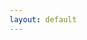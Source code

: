 ```yaml
---
layout: default
---
```

<ul id="cate" class="list-unstyled">
</ul>
<script src="/js/purl.js">
</script>
<script type="text/javascript">
var dataStr = '{ {% for cat in site.categories %}{% if cat[0] != site.categories.first[0] %},{% endif %}"{{ cat[0] }}":[{% for post in cat[1] %}{% if post != cat[1].first %},{% endif %}{"url":"{{post.url}}", "title":"{{post.title}}", "date":"{{post.date | date:"%d/%m/%Y"}}"}{% endfor %}]{% endfor %} }',
    data = JSON.parse(dataStr);
    curTag = purl().param('show');
    archieves = data[curTag];
    var t = "";
    for a in archieves {
       t +=  "<li><h4><span>" 
           + a.date + '</span> &raquo; <a href="' + a.url + '">'+ a.title
           + '</a></h4></li>';
    }
    $(#cate).html(t);
</script>

